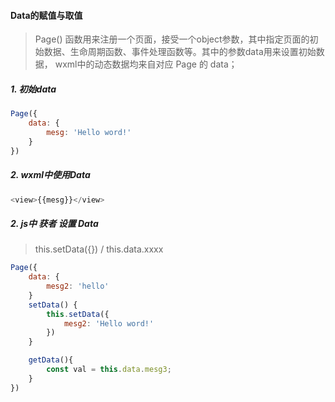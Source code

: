 #### Data的赋值与取值

> Page() 函数用来注册一个页面，接受一个object参数，其中指定页面的初始数据、生命周期函数、事件处理函数等。其中的参数data用来设置初始数据， wxml中的动态数据均来自对应 Page 的 data；

##### 1. 初始data

```js
Page({
    data: {
        mesg: 'Hello word!'
    }
})
```

##### 2. wxml中使用Data

```js
<view>{{mesg}}</view>
```

##### 2. js中 获者 设置 Data

> this.setData({}) / this.data.xxxx

```js
Page({
    data: {
        mesg2: 'hello'
    }
    setData() {
        this.setData({
            mesg2: 'Hello word!'
        })
    }

    getData(){
        const val = this.data.mesg3;
    }
})
```
